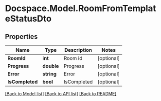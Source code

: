 # Docspace.Model.RoomFromTemplateStatusDto

## Properties

Name | Type | Description | Notes
------------ | ------------- | ------------- | -------------
**RoomId** | **int** | Room id | [optional] 
**Progress** | **double** | Progress | [optional] 
**Error** | **string** | Error | [optional] 
**IsCompleted** | **bool** | IsCompleted | [optional] 

[[Back to Model list]](../README.md#documentation-for-models) [[Back to API list]](../README.md#documentation-for-api-endpoints) [[Back to README]](../README.md)

